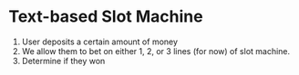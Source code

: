 # Text-based Slot Machine

1. User deposits a certain amount of money
2. We allow them to bet on either 1, 2, or 3 lines (for now) of slot machine.
3. Determine if they won
